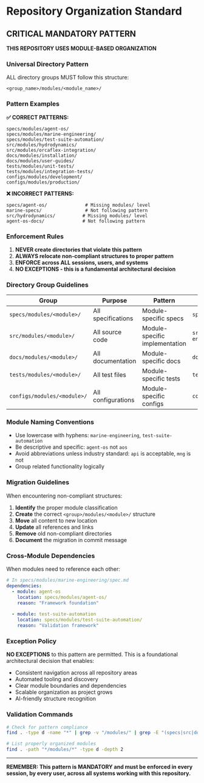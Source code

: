 # Repository Organization Standard

## CRITICAL MANDATORY PATTERN

**THIS REPOSITORY USES MODULE-BASED ORGANIZATION**

### Universal Directory Pattern

ALL directory groups MUST follow this structure:
```
<group_name>/modules/<module_name>/
```

### Pattern Examples

**✅ CORRECT PATTERNS:**
```
specs/modules/agent-os/
specs/modules/marine-engineering/
specs/modules/test-suite-automation/
src/modules/hydrodynamics/
src/modules/orcaflex-integration/
docs/modules/installation/
docs/modules/user-guides/
tests/modules/unit-tests/
tests/modules/integration-tests/
configs/modules/development/
configs/modules/production/
```

**❌ INCORRECT PATTERNS:**
```
specs/agent-os/              # Missing modules/ level
marine-specs/                # Not following pattern
src/hydrodynamics/          # Missing modules/ level
agent-os-docs/              # Not following pattern
```

### Enforcement Rules

1. **NEVER create directories that violate this pattern**
2. **ALWAYS relocate non-compliant structures to proper pattern**
3. **ENFORCE across ALL sessions, users, and systems**
4. **NO EXCEPTIONS - this is a fundamental architectural decision**

### Directory Group Guidelines

| Group | Purpose | Pattern | Example |
|-------|---------|---------|---------|
| `specs/modules/<module>/` | All specifications | Module-specific specs | `specs/modules/agent-os/foundation/spec.md` |
| `src/modules/<module>/` | All source code | Module-specific implementation | `src/modules/marine-engineering/hydrodynamics.py` |
| `docs/modules/<module>/` | All documentation | Module-specific docs | `docs/modules/installation/setup-guide.md` |
| `tests/modules/<module>/` | All test files | Module-specific tests | `tests/modules/agent-os/test_framework.py` |
| `configs/modules/<module>/` | All configurations | Module-specific configs | `configs/modules/development/settings.yaml` |

### Module Naming Conventions

- Use lowercase with hyphens: `marine-engineering`, `test-suite-automation`
- Be descriptive and specific: `agent-os` not `aos`
- Avoid abbreviations unless industry standard: `api` is acceptable, `mng` is not
- Group related functionality logically

### Migration Guidelines

When encountering non-compliant structures:

1. **Identify** the proper module classification
2. **Create** the correct `<group>/modules/<module>/` structure
3. **Move** all content to new location
4. **Update** all references and links
5. **Remove** old non-compliant directories
6. **Document** the migration in commit message

### Cross-Module Dependencies

When modules need to reference each other:
```yaml
# In specs/modules/marine-engineering/spec.md
dependencies:
  - module: agent-os
    location: specs/modules/agent-os/
    reason: "Framework foundation"
  
  - module: test-suite-automation
    location: specs/modules/test-suite-automation/
    reason: "Validation framework"
```

### Exception Policy

**NO EXCEPTIONS** to this pattern are permitted. This is a foundational architectural decision that enables:

- Consistent navigation across all repository areas
- Automated tooling and discovery
- Clear module boundaries and dependencies
- Scalable organization as project grows
- AI-friendly structure recognition

### Validation Commands

```bash
# Check for pattern compliance
find . -type d -name "*" | grep -v "/modules/" | grep -E "(specs|src|docs|tests|configs)/"

# List properly organized modules
find . -path "*/modules/*" -type d -depth 2
```

---

**REMEMBER: This pattern is MANDATORY and must be enforced in every session, by every user, across all systems working with this repository.**